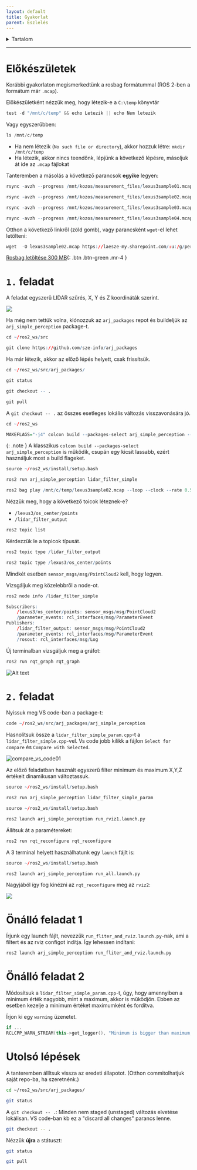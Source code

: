 ```yaml
---
layout: default
title: Gyakorlat
parent: Észlelés
---
```


 

<details markdown="block">
  <summary>
    Tartalom
  </summary>
  {: .text-delta }
1. TOC
{:toc}
</details>

---


# Előkészületek

Korábbi gyakorlaton megismerkedtünk a rosbag formátummal (ROS 2-ben a formátum már `.mcap`). 

Előkészületként nézzük meg, hogy létezik-e a `C:\temp` könyvtár

``` c
test -d "/mnt/c/temp" && echo Letezik || echo Nem letezik
```
Vagy egyszerűbben:
``` c
ls /mnt/c/temp
```

- Ha nem létezik (`No such file or directory`), akkor hozzuk létre: `mkdir /mnt/c/temp`
- Ha létezik, akkor nincs teendőnk, lépjünk a következő lépésre, másoljuk át ide az `.mcap` fájlokat


Tanteremben a másolás a következő parancsok **egyike** legyen:

``` r 
rsync -avzh --progress /mnt/kozos/measurement_files/lexus3sample01.mcap  /mnt/c/temp/
```

``` r 
rsync -avzh --progress /mnt/kozos/measurement_files/lexus3sample02.mcap  /mnt/c/temp/
```

``` r 
rsync -avzh --progress /mnt/kozos/measurement_files/lexus3sample03.mcap  /mnt/c/temp/
```

``` r 
rsync -avzh --progress /mnt/kozos/measurement_files/lexus3sample04.mcap  /mnt/c/temp/
```


Otthon a következő linkről (zöld gomb), vagy parancsként `wget`-el lehet letölteni:

```r 
wget  -O lexus3sample02.mcap https://laesze-my.sharepoint.com/:u:/g/personal/herno_o365_sze_hu/EakTOhcjblNInqjRMfaGVmsB0diDv0SWpXw9rwo0MD7f3w?download=1
```

[Rosbag letöltése 300 MB](https://laesze-my.sharepoint.com/:u:/g/personal/herno_o365_sze_hu/EakTOhcjblNInqjRMfaGVmsB0diDv0SWpXw9rwo0MD7f3w?download=1){: .btn .btn-green .mr-4 } 


# `1.` feladat

A feladat egyszerű LIDAR szűrés, X, Y és Z koordináták szerint.

![](https://raw.githubusercontent.com/sze-info/arj_packages/main/arj_simple_perception/img/simple_filter01.gif)

Ha még nem tettük volna, klónozzuk az `arj_packages` repot és buildeljük az `arj_simple_perception` package-t.

``` r
cd ~/ros2_ws/src
```

``` r
git clone https://github.com/sze-info/arj_packages
```

Ha már létezik, akkor az előző lépés helyett, csak frissítsük.

``` r
cd ~/ros2_ws/src/arj_packages/
```

``` r
git status
```

``` r
git checkout -- .
```

``` r
git pull
```
A `git checkout -- .` az összes esetleges lokális változás visszavonására jó.

``` r
cd ~/ros2_ws
```

``` r
MAKEFLAGS="-j4" colcon build --packages-select arj_simple_perception --cmake-args -DCMAKE_BUILD_TYPE=Release
```

{: .note }
A klasszikus `colcon build --packages-select arj_simple_perception` is működik, csupán egy kicsit lassabb, ezért használjuk most a build flageket.


``` r
source ~/ros2_ws/install/setup.bash
```

``` r
ros2 run arj_simple_perception lidar_filter_simple
```

``` r 
ros2 bag play /mnt/c/temp/lexus3sample02.mcap --loop --clock --rate 0.5 --read-ahead-queue-size 2048
```

Nézzük meg, hogy a következő toicok léteznek-e?
- `/lexus3/os_center/points`
- `/lidar_filter_output`


``` r
ros2 topic list
```

Kérdezzük le a topicok típusát.

``` r
ros2 topic type /lidar_filter_output
```

``` r
ros2 topic type /lexus3/os_center/points
```

Mindkét esetben `sensor_msgs/msg/PointCloud2` kell, hogy legyen.

Vizsgáljuk meg közelebbről a node-ot.

``` r
ros2 node info /lidar_filter_simple
```

``` r
Subscribers:
    /lexus3/os_center/points: sensor_msgs/msg/PointCloud2
    /parameter_events: rcl_interfaces/msg/ParameterEvent
Publishers:
    /lidar_filter_output: sensor_msgs/msg/PointCloud2
    /parameter_events: rcl_interfaces/msg/ParameterEvent
    /rosout: rcl_interfaces/msg/Log
```


Új terminalban vizsgáljuk meg a gráfot:

``` r 
ros2 run rqt_graph rqt_graph
```

![Alt text](rqt_graph02.svg)




# `2.` feladat

Nyissuk meg VS code-ban a package-t:

``` r
code ~/ros2_ws/src/arj_packages/arj_simple_perception
```

Hasnolítsuk össze a `lidar_filter_simple_param.cpp`-t a `lidar_filter_simple.cpp`-vel. Vs code jobb kilikk a fájlon `Select for compare` és `Compare with Selected`.

![compare_vs_code01](compare_vs_code01.png)

Az előző feladatban használt egyszerű filter minimum és maximum X,Y,Z értékeit dinamikusan változtassuk.

``` r
source ~/ros2_ws/install/setup.bash
```

``` r
ros2 run arj_simple_perception lidar_filter_simple_param
```

``` r
source ~/ros2_ws/install/setup.bash
```

``` r
ros2 launch arj_simple_perception run_rviz1.launch.py
```

Állítsuk át a paramétereket:

``` r
ros2 run rqt_reconfigure rqt_reconfigure
```

A 3 terminal helyett használhatunk egy `launch` fájlt is:
``` r
source ~/ros2_ws/install/setup.bash
```

``` r
ros2 launch arj_simple_perception run_all.launch.py
```

Nagyjából így fog kinézni az `rqt_reconfigure` meg az `rviz2`:

![](rqt_rviz01.png)


# Önálló feladat 1

Írjunk egy launch fájlt, nevezzük `run_fliter_and_rviz.launch.py`-nak, ami a filtert és az rviz configot indítja. Így lehessen indítani:

``` r
ros2 launch arj_simple_perception run_fliter_and_rviz.launch.py
```

# Önálló feladat 2

Módosítsuk a `lidar_filter_simple_param.cpp`-t, úgy, hogy amennyiben a minimum érték nagyobb, mint a maximum, akkor is működjön. Ebben az esetben kezelje a minimum értéket maximumként és fordítva.

Írjon ki egy `warning` üzenetet.

``` cpp
if ...
RCLCPP_WARN_STREAM(this->get_logger(), "Minimum is bigger than maximum, inverse usage.");
```

# Utolsó lépések

A tanteremben állítsuk vissza az eredeti állapotot. (Otthon commitolhatjuk saját repo-ba, ha szeretnénk.)

``` bash
cd ~/ros2_ws/src/arj_packages/
```
``` bash
git status
```
A `git checkout -- .`: Minden nem staged (unstaged) változás elvetése lokálisan. VS code-ban kb ez a "discard all changes" parancs lenne.
``` bash
git checkout -- .
```
Nézzük __újra__ a státuszt:

``` bash
git status
```

``` bash
git pull
```